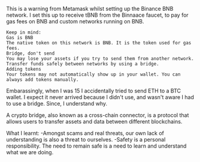 This is a warning from Metamask whilst setting up the Binance BNB network. I set this up to receive tBNB from the Binnaace faucet, to pay for gas fees on BNB and custom networks running on BNB. 

```
Keep in mind:
Gas is BNB
The native token on this network is BNB. It is the token used for gas fees.
Bridge, don't send
You may lose your assets if you try to send them from another network. Transfer funds safely between networks by using a bridge.
Adding tokens
Your tokens may not automatically show up in your wallet. You can always add tokens manually.
```

Embarassingly, when I was 15 I accidentally tried to send ETH to a BTC wallet. I expect it never arrived because I didn't use, and wasn't aware I had to use a bridge. Since, I understand why. 

A crypto bridge, also known as a cross-chain connector, is a protocol that allows users to transfer assets and data between different blockchains.

What I learnt: 
  -Amongst scams and real threats, our own lack of understanding is also a threat to ourselves.
  -Safety is a personal responsibility. The need to remain safe is a need to learn and understand what we are doing. 
